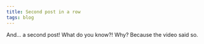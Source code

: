 ```yaml
---
title: Second post in a row
tags: blog
---
```

And... a second post! What do you know?! Why? Because the video said so.
